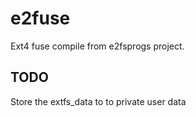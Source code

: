 # e2fuse

Ext4 fuse compile from e2fsprogs project.


## TODO 

Store the extfs_data to to private user data 